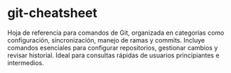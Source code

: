 # git-cheatsheet
Hoja de referencia para comandos de Git, organizada en categorías como configuración, sincronización, manejo de ramas y commits. Incluye comandos esenciales para configurar repositorios, gestionar cambios y revisar historial. Ideal para consultas rápidas de usuarios principiantes e intermedios.
